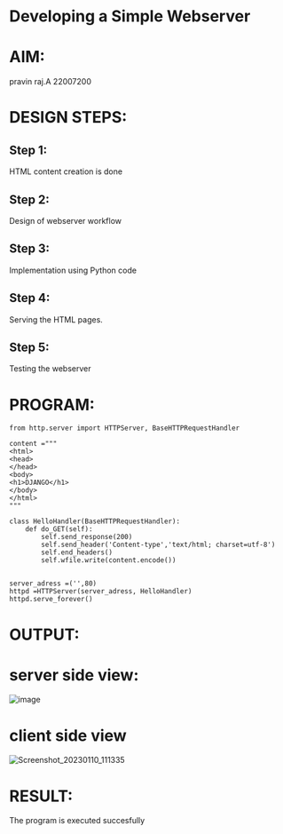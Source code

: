 # Developing a Simple Webserver

# AIM:
pravin raj.A 22007200


# DESIGN STEPS:

## Step 1:

HTML content creation is done

## Step 2:

Design of webserver workflow

## Step 3:

Implementation using Python code

## Step 4:

Serving the HTML pages.

## Step 5:

Testing the webserver

# PROGRAM:
```
from http.server import HTTPServer, BaseHTTPRequestHandler

content ="""
<html>
<head>
</head>
<body>
<h1>DJANGO</h1>
</body>
</html>
"""

class HelloHandler(BaseHTTPRequestHandler):
    def do_GET(self):
        self.send_response(200)
        self.send_header('Content-type','text/html; charset=utf-8')
        self.end_headers()
        self.wfile.write(content.encode())


server_adress =('',80)
httpd =HTTPServer(server_adress, HelloHandler)
httpd.serve_forever()
```


# OUTPUT:
# server side view:
![image](https://user-images.githubusercontent.com/118707879/211472439-07011d63-6e77-4159-96e8-13270220f2ef.png)

# client side view
![Screenshot_20230110_111335](https://user-images.githubusercontent.com/118707879/211472650-f17c7756-153f-4a50-b749-638edfe76142.png)


# RESULT:

The program is executed succesfully

